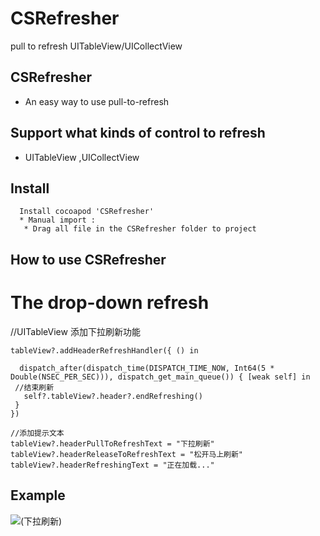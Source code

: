 # CSRefresher
pull to refresh UITableView/UICollectView


## CSRefresher 
* An easy way to  use pull-to-refresh

## Support what kinds of control to refresh
  * UITableView ,UICollectView


## Install 
      Install cocoapod 'CSRefresher'
      * Manual import :
       * Drag all file in the CSRefresher folder to project

## How to use CSRefresher
 # The drop-down refresh
 
   //UITableView 添加下拉刷新功能
   
   
    tableView?.addHeaderRefreshHandler({ () in
    
      dispatch_after(dispatch_time(DISPATCH_TIME_NOW, Int64(5 * Double(NSEC_PER_SEC))), dispatch_get_main_queue()) { [weak self] in
     //结束刷新
       self?.tableView?.header?.endRefreshing()
     }
    })
    
    //添加提示文本
    tableView?.headerPullToRefreshText = "下拉刷新"
    tableView?.headerReleaseToRefreshText = "松开马上刷新"
    tableView?.headerRefreshingText = "正在加载..."
## Example
![(下拉刷新)](http://images.cnblogs.com/cnblogs_com/crash-wu/840824/o_Untitled1.gif)

